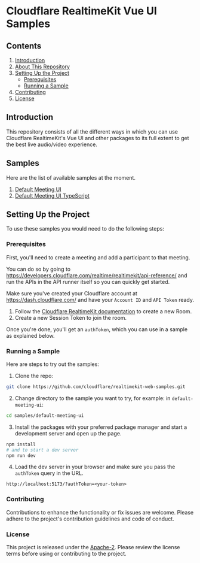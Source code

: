 # Cloudflare RealtimeKit Vue UI Samples

## Contents

1. [Introduction](#introduction)
2. [About This Repository](#about-this-repository)
3. [Setting Up the Project](#setting-up-the-project)
   - [Prerequisites](#prerequisites)
   - [Running a Sample](#running-a-sample)
4. [Contributing](#contributing)
5. [License](#license)


## Introduction

This repository consists of all the different ways in which you can use Cloudflare RealtimeKit's
Vue UI and other packages to its full extent to get the best live audio/video experience.

## Samples

Here are the list of available samples at the moment.

1. [Default Meeting UI](./samples/default-meeting-ui/)
1. [Default Meeting UI TypeScript](./samples/default-meeting-ts/)

## Setting Up the Project

To use these samples you would need to do the following steps:

### Prerequisites

First, you'll need to create a meeting and add a participant to that meeting.

You can do so by going to https://developers.cloudflare.com/realtime/realtimekit/api-reference/ and run the APIs in the
API runner itself so you can quickly get started.

Make sure you've created your Cloudflare account at https://dash.cloudflare.com/ and have your `Account ID` and `API Token` ready.

1. Follow the [Cloudflare RealtimeKit documentation](https://developers.cloudflare.com/realtime/realtimekit/) to create a new Room.
2. Create a new Session Token to join the room.

Once you're done, you'll get an `authToken`, which you can use in a sample as
explained below.

### Running a Sample

Here are steps to try out the samples:

1. Clone the repo:

```sh
git clone https://github.com/cloudflare/realtimekit-web-samples.git
```

2. Change directory to the sample you want to try, for example: in
   `default-meeting-ui`:

```sh
cd samples/default-meeting-ui
```

3. Install the packages with your preferred package manager and start a
   development server and open up the page.

```sh
npm install
# and to start a dev server
npm run dev
```

4. Load the dev server in your browser and make sure you pass the `authToken`
   query in the URL.

```
http://localhost:5173/?authToken=<your-token>
```

### Contributing

Contributions to enhance the functionality or fix issues are welcome. Please adhere to the project's contribution guidelines and code of conduct.

### License

This project is released under the [Apache-2](LICENSE). Please review the license terms before using or contributing to the project.
